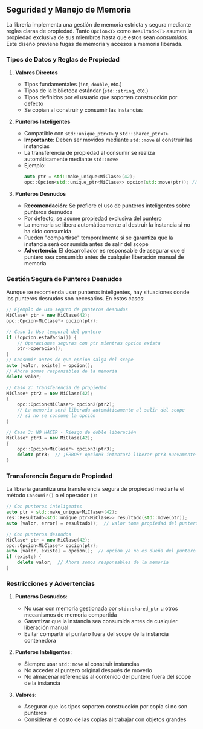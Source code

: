 ## Seguridad y Manejo de Memoria

La librería implementa una gestión de memoria estricta y segura mediante reglas claras de propiedad. Tanto `Opcion<T>` como `Resultado<T>` asumen la propiedad exclusiva de sus miembros hasta que estos sean *consumidos*. Este diseño previene fugas de memoria y accesos a memoria liberada.

### Tipos de Datos y Reglas de Propiedad

1. **Valores Directos**
   - Tipos fundamentales (`int`, `double`, etc.)
   - Tipos de la biblioteca estándar (`std::string`, etc.)
   - Tipos definidos por el usuario que soporten construcción por defecto
   - Se copian al construir y consumir las instancias

2. **Punteros Inteligentes**
   - Compatible con `std::unique_ptr<T>` y `std::shared_ptr<T>`
   - **Importante**: Deben ser movidos mediante `std::move` al construir las instancias
   - La transferencia de propiedad al consumir se realiza automáticamente mediante `std::move`
   - Ejemplo:
     ```cpp
     auto ptr = std::make_unique<MiClase>(42);
     opc::Opcion<std::unique_ptr<MiClase>> opcion(std::move(ptr)); // ptr queda nullptr
     ```

3. **Punteros Desnudos**
   - **Recomendación**: Se prefiere el uso de punteros inteligentes sobre punteros desnudos
   - Por defecto, se asume propiedad exclusiva del puntero
   - La memoria se libera automáticamente al destruir la instancia si no ha sido consumida
   - Pueden "compartirse" temporalmente si se garantiza que la instancia será consumida antes de salir del scope
   - **Advertencia**: El desarrollador es responsable de asegurar que el puntero sea consumido antes de cualquier liberación manual de memoria

### Gestión Segura de Punteros Desnudos

Aunque se recomienda usar punteros inteligentes, hay situaciones donde los punteros desnudos son necesarios. En estos casos:

```cpp
// Ejemplo de uso seguro de punteros desnudos
MiClase* ptr = new MiClase(42);
opc::Opcion<MiClase*> opcion(ptr);

// Caso 1: Uso temporal del puntero
if (!opcion.estaVacia()) {
    // Operaciones seguras con ptr mientras opcion exista
    ptr->operacion();
}
// Consumir antes de que opcion salga del scope
auto [valor, existe] = opcion();
// Ahora somos responsables de la memoria
delete valor;

// Caso 2: Transferencia de propiedad
MiClase* ptr2 = new MiClase(42);
{
    opc::Opcion<MiClase*> opcion2(ptr2);
    // La memoria será liberada automáticamente al salir del scope
    // si no se consume la opción
}

// Caso 3: NO HACER - Riesgo de doble liberación
MiClase* ptr3 = new MiClase(42);
{
    opc::Opcion<MiClase*> opcion3(ptr3);
    delete ptr3;  // ¡ERROR! opcion3 intentará liberar ptr3 nuevamente
}
```

### Transferencia Segura de Propiedad

La librería garantiza una transferencia segura de propiedad mediante el método `Consumir()` o el operador `()`:

```cpp
// Con punteros inteligentes
auto ptr = std::make_unique<MiClase>(42);
res::Resultado<std::unique_ptr<MiClase>> resultado(std::move(ptr));
auto [valor, error] = resultado();  // valor toma propiedad del puntero

// Con punteros desnudos
MiClase* ptr = new MiClase(42);
opc::Opcion<MiClase*> opcion(ptr);
auto [valor, existe] = opcion();  // opcion ya no es dueña del puntero
if (existe) {
    delete valor;  // Ahora somos responsables de la memoria
}
```

### Restricciones y Advertencias

1. **Punteros Desnudos**:
   - No usar con memoria gestionada por `std::shared_ptr` u otros mecanismos de memoria compartida
   - Garantizar que la instancia sea consumida antes de cualquier liberación manual
   - Evitar compartir el puntero fuera del scope de la instancia contenedora

2. **Punteros Inteligentes**:
   - Siempre usar `std::move` al construir instancias
   - No acceder al puntero original después de moverlo
   - No almacenar referencias al contenido del puntero fuera del scope de la instancia

3. **Valores**:
   - Asegurar que los tipos soporten construcción por copia si no son punteros
   - Considerar el costo de las copias al trabajar con objetos grandes
